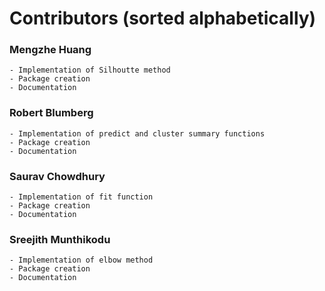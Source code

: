 # Contributors (sorted alphabetically)
### Mengzhe Huang
    - Implementation of Silhoutte method  
    - Package creation
    - Documentation

### Robert Blumberg
    - Implementation of predict and cluster summary functions 
    - Package creation
    - Documentation

### Saurav Chowdhury
    - Implementation of fit function
    - Package creation
    - Documentation

### Sreejith Munthikodu	
    - Implementation of elbow method
    - Package creation
    - Documentation
		
	
